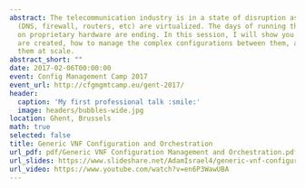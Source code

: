 ```yaml
---
abstract: The telecommunication industry is in a state of disruption as network functions
  (DNS, firewall, routers, etc) are virtualized. The days of running these workloads
  on proprietary hardware are ending. In this session, I will show you how these VNFs
  are created, how to manage the complex configurations between them, and how to operate
  them at scale.
abstract_short: ""
date: 2017-02-06T00:00:00
event: Config Management Camp 2017
event_url: http://cfgmgmtcamp.eu/gent-2017/
header:
  caption: 'My first professional talk :smile:'
  image: headers/bubbles-wide.jpg
location: Ghent, Brussels
math: true
selected: false
title: Generic VNF Configuration and Orchestration
url_pdf: pdf/Generic VNF Configuration Management and Orchestration.pdf
url_slides: https://www.slideshare.net/AdamIsrael4/generic-vnf-configuration-management-and-orchestration
url_video: https://www.youtube.com/watch?v=en6P3WawUBA
---
```

